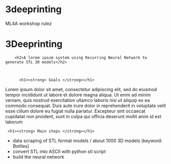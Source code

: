 # 3deeprinting
ML4A workshop rulez
# 3Deeprinting 
        <h2>A lorem ipsum system using Recurring Neural Network to generate STL 3D models</h2>
        
        
          
          <h1><strong> Goals </strong></h1>
<p>

Lorem ipsum dolor sit amet, consectetur adipiscing elit, sed do eiusmod tempor incididunt ut labore et dolore magna aliqua. Ut enim ad minim veniam, quis nostrud exercitation ullamco laboris nisi ut aliquip ex ea commodo consequat. Duis aute irure dolor in reprehenderit in voluptate velit esse cillum dolore eu fugiat nulla pariatur. Excepteur sint occaecat cupidatat non proident, sunt in culpa qui officia deserunt mollit anim id est laborum
</p>

     <h1><strong> Main steps </strong></h1>

- data scraping of STL format models / about 1000 3D models (keyword: Bottles)<br>
- convert STL into ASCII with python stl script <br>
- build the neural network <br>
